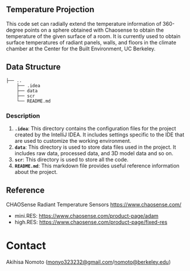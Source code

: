 ## Temperature Projection
This code set can radially extend the temperature information of 360-degree points on a sphere obtained with Chaosense to obtain the temperature of the given surface of a room.
It is currently used to obtain surface temperatures of radiant panels, walls, and floors in the climate chamber at the Center for the Built Environment, UC Berkeley.

## Data Structure
```
├── ..
    ├── .idea
    ├── data
    ├── scr
    └── README.md
```
### Description
1. **`.idea`**: This directory contains the configuration files for the project created by the IntelliJ IDEA. It includes settings specific to the IDE that are used to customize the working environment.
2. **`data`**: This directory is used to store data files used in the project. It includes raw data, processed data, and 3D model data and so on.
3. **`scr`**: This directory is used to store all the code. 
4. **`README.md`**: This markdown file provides useful reference information about the project.

## Reference
CHAOSense Radiant Temperature Sensors https://www.chaosense.com/
* mini.RES: https://www.chaosense.com/product-page/adam
* high.RES: https://www.chaosense.com/product-page/fixed-res

# Contact
Akihisa Nomoto (monyo323232@gmail.com/nomoto@berkeley.edu)
